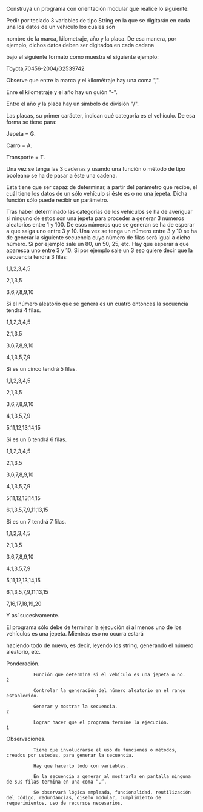 Construya un programa con orientación modular que realice lo siguiente:

Pedir por teclado 3 variables de tipo String en la que se digitarán en cada una los datos de un vehículo los cuáles son

nombre de la marca, kilometraje, año y la placa. De esa manera, por ejemplo, dichos datos deben ser digitados en cada cadena

bajo el siguiente formato como muestra el siguiente ejemplo:

 

Toyota,70456-2004/G2539742

Observe que entre la marca y el kilométraje hay una coma ",".

Enre el kilometraje y el año hay un guión "-".

Entre el año y la placa hay un símbolo de división "/".

 

Las placas, su primer carácter, indican qué categoría es el vehículo. De esa forma se tiene para:

Jepeta = G.

Carro = A.

Transporte = T.

 

Una vez se tenga las 3 cadenas y usando una función o método de tipo booleano se ha de pasar a éste una cadena.

Esta tiene que ser capaz de determinar, a partir del parámetro que recibe, el cuál tiene los datos de un sólo vehículo si éste es o no una jepeta. Dicha función sólo puede recibir un parámetro.

 

Tras haber determinado las categorías de los vehículos se ha de averiguar si ninguno de estos son una jepeta para proceder a generar 3 números aleatorios entre 1 y 100. De esos números que se generan se ha de esperar a que salga uno entre 3 y 10. Una vez se tenga un número entre 3 y 10 se ha de generar la siguiente secuencia cuyo número de filas será igual a dicho número. Si por ejemplo sale un 80, un 50, 25, etc. Hay que esperar a que aparesca uno entre 3 y 10. Si por ejemplo sale un 3 eso quiere decir que la secuencia tendrá 3 filas:    

1,1,2,3,4,5

2,1,3,5

3,6,7,8,9,10

Si el número aleatorio que se genera es un cuatro entonces la secuencia tendrá 4 filas. 

1,1,2,3,4,5

2,1,3,5

3,6,7,8,9,10

4,1,3,5,7,9

Si es un cinco tendrá 5 filas.

1,1,2,3,4,5

2,1,3,5

3,6,7,8,9,10

4,1,3,5,7,9

5,11,12,13,14,15 

Si es un 6 tendrá 6 filas. 

1,1,2,3,4,5

2,1,3,5

3,6,7,8,9,10

4,1,3,5,7,9

5,11,12,13,14,15

6,1,3,5,7,9,11,13,15

Si es un 7 tendrá 7 filas.

1,1,2,3,4,5

2,1,3,5

3,6,7,8,9,10

4,1,3,5,7,9

5,11,12,13,14,15

6,1,3,5,7,9,11,13,15

7,16,17,18,19,20

Y así sucesivamente.

 

El programa sólo debe de terminar la ejecución si al menos uno de los vehículos es una jepeta. Mientras eso no ocurra estará

haciendo todo de nuevo, es decir, leyendo los string, generando el número aleatorio, etc.

 

Ponderación.

              Función que determina si el vehículo es una jepeta o no.                                           2

              Controlar la generación del número aleatorio en el rango establecido.                     1

              Generar y mostrar la secuencia.                                                                                     2

              Lograr hacer que el programa termine la ejecución.                                                    1

 

Observaciones.

              Tiene que involucrarse el uso de funciones o métodos, creados por ustedes, para generar la secuencia.

              Hay que hacerlo todo con variables.

              En la secuencia a generar al mostrarla en pantalla ninguna de sus filas termina en una coma “,”.

              Se observará lógica empleada, funcionalidad, reutilización del código, redundancias, diseño modular, cumplimiento de requerimientos, uso de recursos necesarios.

 